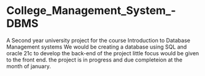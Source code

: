 # College_Management_System_-DBMS
A Second year university project for the course Introduction to Database Management systems
We would be creating a database using SQL and oracle 21c to develop the back-end of the project
little focus would be given to the front end.
the project is in progress and due completeion at the month of january.

